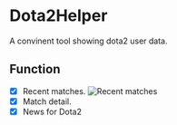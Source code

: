 # Dota2Helper
A convinent tool showing dota2 user data.

## Function
-[x] Recent matches.
    ![Recent matches]()
-[x] Match detail.
-[x] News for Dota2
